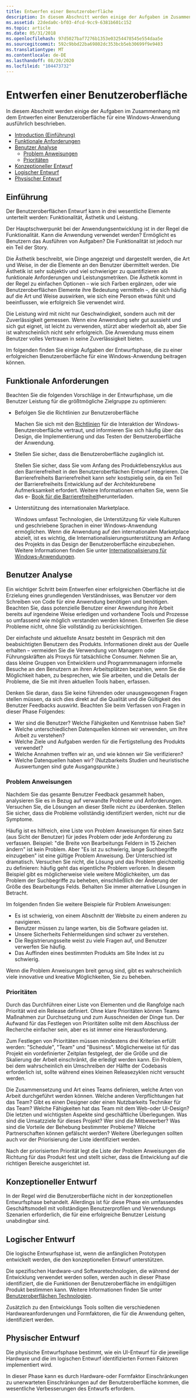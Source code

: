 ```yaml
---
title: Entwerfen einer Benutzeroberfläche
description: In diesem Abschnitt werden einige der Aufgaben im Zusammenhang mit dem Entwerfen einer Benutzeroberfläche für eine Windows-Anwendung ausführlich beschrieben.
ms.assetid: 22deda0c-bf03-4fcd-9cc9-6381b601c152
ms.topic: article
ms.date: 05/31/2018
ms.openlocfilehash: 97d5027baf7276b1353e03254478545e554daa5e
ms.sourcegitcommit: 592c9bbd22ba69802dc353bcb5eb30699f9e9403
ms.translationtype: MT
ms.contentlocale: de-DE
ms.lasthandoff: 08/20/2020
ms.locfileid: "104473732"
---
```

# <a name="designing-a-user-interface"></a>Entwerfen einer Benutzeroberfläche

In diesem Abschnitt werden einige der Aufgaben im Zusammenhang mit dem Entwerfen einer Benutzeroberfläche für eine Windows-Anwendung ausführlich beschrieben.

-   [Introduction (Einführung)](#introduction)
-   [Funktionale Anforderungen](#functional-requirements)
-   [Benutzer Analyse](#user-analysis)
    -   [Problem Anweisungen](#problem-statements)
    -   [Prioritäten](#priorities)
-   [Konzeptioneller Entwurf](#conceptual-design)
-   [Logischer Entwurf](#logical-design)
-   [Physischer Entwurf](#physical-design)

## <a name="introduction"></a>Einführung

Der Benutzeroberflächen Entwurf kann in drei wesentliche Elemente unterteilt werden: Funktionalität, Ästhetik und Leistung.

Der Hauptschwerpunkt bei der Anwendungsentwicklung ist in der Regel die Funktionalität. Kann die Anwendung verwendet werden? Ermöglicht es Benutzern das Ausführen von Aufgaben? Die Funktionalität ist jedoch nur ein Teil der Story.

Die Ästhetik beschreibt, wie Dinge angezeigt und dargestellt werden, die Art und Weise, in der die Elemente an den Benutzer übermittelt werden. Die Ästhetik ist sehr subjektiv und viel schwieriger zu quantifizieren als funktionale Anforderungen und Leistungsmetriken. Die Ästhetik kommt in der Regel zu einfachen Optionen – wie sich Farben ergänzen, oder wie Benutzeroberflächen Elemente ihre Bedeutung vermitteln –, die sich häufig auf die Art und Weise auswirken, wie sich eine Person etwas fühlt und beeinflussen, wie erfolgreich Sie verwendet wird.

Die Leistung wird mit nicht nur Geschwindigkeit, sondern auch mit der Zuverlässigkeit gemessen. Wenn eine Anwendung sehr gut aussieht und sich gut eignet, ist leicht zu verwenden, stürzt aber wiederholt ab, aber Sie ist wahrscheinlich nicht sehr erfolgreich. Die Anwendung muss einem Benutzer volles Vertrauen in seine Zuverlässigkeit bieten.

Im folgenden finden Sie einige Aufgaben der Entwurfsphase, die zu einer erfolgreichen Benutzeroberfläche für eine Windows-Anwendung beitragen können.

## <a name="functional-requirements"></a>Funktionale Anforderungen

Beachten Sie die folgenden Vorschläge in der Entwurfsphase, um die Benutzer Leistung für die größtmögliche Zielgruppe zu optimieren:

-   Befolgen Sie die Richtlinien zur Benutzeroberfläche

    Machen Sie sich mit den [Richtlinien](../uxguide/guidelines.md) für die Interaktion der Windows-Benutzeroberfläche vertraut, und informieren Sie sich häufig über das Design, die Implementierung und das Testen der Benutzeroberfläche der Anwendung.

-   Stellen Sie sicher, dass die Benutzeroberfläche zugänglich ist.

    Stellen Sie sicher, dass Sie vom Anfang des Produktlebenszyklus aus den Barrierefreiheit in den Benutzeroberflächen Entwurf integrieren. Die Barrierefreiheits Barrierefreiheit kann sehr kostspielig sein, da ein Teil der Barrierefreiheits Entwicklung auf der Architekturebene Aufmerksamkeit erfordert. Weitere Informationen erhalten Sie, wenn Sie das e- [Book für die Barrierefreiheit](https://www.microsoft.com/download/details.aspx?id=19262)herunterladen.

-   Unterstützung des internationalen Marketplace.

    Windows umfasst Technologien, die Unterstützung für viele Kulturen und geschriebene Sprachen in einer Windows-Anwendung ermöglichen. Wenn die Anwendung auf den internationalen Marketplace abzielt, ist es wichtig, die Internationalisierungsunterstützung am Anfang des Projekts in das Design der Benutzeroberfläche einzubeziehen. Weitere Informationen finden Sie unter [Internationalisierung für Windows-Anwendungen](../intl/international-support.md).

## <a name="user-analysis"></a>Benutzer Analyse

Ein wichtiger Schritt beim Entwerfen einer erfolgreichen Oberfläche ist die Erzielung eines grundlegenden Verständnisses, was Benutzer vor dem Schreiben von Code für eine Anwendung benötigen und benötigen. Beachten Sie, dass potenzielle Benutzer einer Anwendung ihre Arbeit bereits auf irgendeine Weise erledigen und vorhandene Tools und Prozesse so umfassend wie möglich verstanden werden können. Entwerfen Sie diese Probleme nicht, ohne Sie vollständig zu berücksichtigen.

Der einfachste und aktuellste Ansatz besteht im Gespräch mit den beabsichtigten Benutzern des Produkts. Informationen direkt aus der Quelle erhalten – vermeiden Sie die Verwendung von Managern oder Führungskräften als Proxys für tatsächliche Consumer. Nehmen Sie an, dass kleine Gruppen von Entwicklern und Programmmanagern informelle Besuche an den Benutzern an ihren Arbeitsplätzen bezahlen, wenn Sie die Möglichkeit haben, zu besprechen, wie Sie arbeiten, und die Details der Probleme, die Sie mit ihren aktuellen Tools haben, erfassen.

Denken Sie daran, dass Sie keine führenden oder unausgewogenen Fragen stellen müssen, da sich dies direkt auf die Qualität und die Gültigkeit des Benutzer Feedbacks auswirkt. Beachten Sie beim Verfassen von Fragen in dieser Phase Folgendes:

-   Wer sind die Benutzer? Welche Fähigkeiten und Kenntnisse haben Sie?
-   Welche unterschiedlichen Datenquellen können wir verwenden, um Ihre Arbeit zu verstehen?
-   Welche Ziele und Aufgaben werden für die Fertigstellung des Produkts verwendet?
-   Welche Annahmen treffen wir an, und wie können wir Sie verifizieren?
-   Welche Datenquellen haben wir? (Nutzbarkeits Studien und heuristische Auswertungen sind gute Ausgangspunkte.)

### <a name="problem-statements"></a>Problem Anweisungen

Nachdem Sie das gesamte Benutzer Feedback gesammelt haben, analysieren Sie es in Bezug auf verwandte Probleme und Anforderungen. Versuchen Sie, die Lösungen an dieser Stelle nicht zu überdenken. Stellen Sie sicher, dass die Probleme vollständig identifiziert werden, nicht nur die Symptome.

Häufig ist es hilfreich, eine Liste von Problem Anweisungen für einen Satz (aus Sicht der Benutzer) für jedes Problem oder jede Anforderung zu verfassen. Beispiel: "die Breite von Bearbeitungs Feldern in 15 Zeichen ändern" ist kein Problem. Aber "Es ist zu schwierig, lange Suchbegriffe einzugeben" ist eine gültige Problem Anweisung. Der Unterschied ist dramatisch. Versuchen Sie nicht, die Lösung und das Problem gleichzeitig zu definieren: häufig geht das eigentliche Problem verloren. In diesem Beispiel gibt es möglicherweise viele weitere Möglichkeiten, um das Problem der Suchbegriffe zu beheben, einschließlich der Änderung der Größe des Bearbeitungs Felds. Behalten Sie immer alternative Lösungen in Betracht.

Im folgenden finden Sie weitere Beispiele für Problem Anweisungen:

-   Es ist schwierig, von einem Abschnitt der Website zu einem anderen zu navigieren.
-   Benutzer müssen zu lange warten, bis die Software geladen ist.
-   Unsere Sicherheits Fehlermeldungen sind schwer zu verstehen.
-   Die Registrierungsseite weist zu viele Fragen auf, und Benutzer verwerfen Sie häufig.
-   Das Auffinden eines bestimmten Produkts am Site Index ist zu schwierig.

Wenn die Problem Anweisungen breit genug sind, gibt es wahrscheinlich viele innovative und kreative Möglichkeiten, Sie zu beheben.

### <a name="priorities"></a>Prioritäten

Durch das Durchführen einer Liste von Elementen und die Rangfolge nach Priorität wird ein Release definiert. Ohne klare Prioritäten können Teams Maßnahmen zur Durchsetzung und zum Ausschneiden der Dinge tun. Der Aufwand für das Festlegen von Prioritäten sollte mit dem Abschluss der Recherche einfacher sein, aber es ist immer eine Herausforderung.

Zum Festlegen von Prioritäten müssen mindestens drei Kriterien erfüllt werden: "Schedule", "Team" und "Business". Möglicherweise ist für das Projekt ein vordefinierter Zeitplan festgelegt, der die Größe und die Skalierung der Arbeit einschränkt, die erledigt werden kann. Ein Problem, bei dem wahrscheinlich ein Umschreiben der Hälfte der Codebasis erforderlich ist, sollte während eines kleinen Releasezyklen nicht versucht werden.

Die Zusammensetzung und Art eines Teams definieren, welche Arten von Arbeit durchgeführt werden können. Welche anderen Verpflichtungen hat das Team? Gibt es einen Designer oder einen Nutzbarkeits Techniker für das Team? Welche Fähigkeiten hat das Team mit dem Web-oder UI-Design? Die letzten und wichtigsten Aspekte sind geschäftliche Überlegungen. Was sind die Umsatzziele für dieses Projekt? Wer sind die Mitbewerber? Was sind die Vorteile der Behebung bestimmter Probleme? Welche Partnerschaften können gefälscht werden? Weitere Überlegungen sollten auch vor der Priorisierung der Liste identifiziert werden.

Nach der priorisierten Priorität legt die Liste der Problem Anweisungen die Richtung für das Produkt fest und stellt sicher, dass die Entwicklung auf die richtigen Bereiche ausgerichtet ist.

## <a name="conceptual-design"></a>Konzeptioneller Entwurf

In der Regel wird die Benutzeroberfläche nicht in der konzeptionellen Entwurfsphase behandelt. Allerdings ist für diese Phase ein umfassendes Geschäftsmodell mit vollständigen Benutzerprofilen und Verwendungs Szenarien erforderlich, die für eine erfolgreiche Benutzer Leistung unabdingbar sind.

## <a name="logical-design"></a>Logischer Entwurf

Die logische Entwurfsphase ist, wenn die anfänglichen Prototypen entwickelt werden, die den konzeptionellen Entwurf unterstützen.

Die spezifischen Hardware-und Softwaretechnologien, die während der Entwicklung verwendet werden sollen, werden auch in dieser Phase identifiziert, die die Funktionen der Benutzeroberfläche im endgültigen Produkt bestimmen kann. Weitere Informationen finden Sie unter [Benutzeroberflächen Technologien](user-interface-technologies-for-windows-applications.md).

Zusätzlich zu den Entwicklungs Tools sollten die verschiedenen Hardwareanforderungen und Formfaktoren, die für die Anwendung gelten, identifiziert werden.

## <a name="physical-design"></a>Physischer Entwurf

Die physische Entwurfsphase bestimmt, wie ein UI-Entwurf für die jeweilige Hardware und die im logischen Entwurf identifizierten Formen Faktoren implementiert wird.

In dieser Phase kann es durch Hardware-oder Formfaktor Einschränkungen zu unerwarteten Einschränkungen auf der Benutzeroberfläche kommen, die wesentliche Verbesserungen des Entwurfs erfordern.

 

 